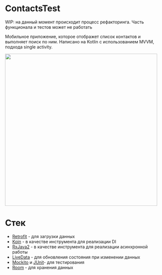 # ContactsTest
WIP: на данный момент происходит процесс рефакторинга. Часть функционала и тестов может не работать

Мобильное приложение, которое отображет список контактов и выполняет поиск по ним. Написано на Kotlin с использованием MVVM, подхода single activity.

<img src="test_case_demo.gif"  height="500" />

# Стек
* [Retrofit](https://square.github.io/retrofit/) - для загрузки данных
* [Koin](https://insert-koin.io/) - в качестве инструмента для реализации DI
* [RxJava2](https://github.com/ReactiveX/RxJava) - в качестве инструмента для реализации асинхронной работы
* [LiveData](https://developer.android.com/topic/libraries/architecture/livedata.html) - для обновления состояния при изменении данных
* [Mockito](https://site.mockito.org/) и [JUnit](https://junit.org/)- для тестирования 
* [Room](https://developer.android.com/topic/libraries/architecture/room) - для хранения данных 

